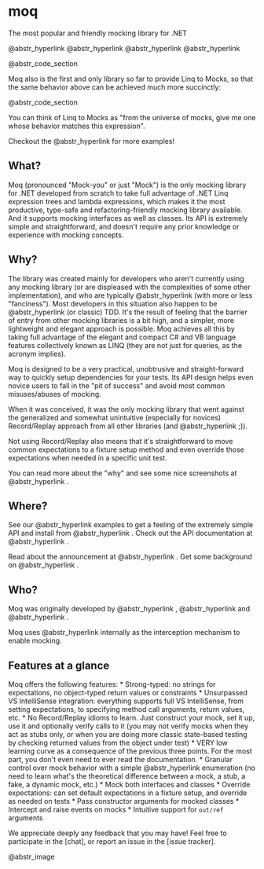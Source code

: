 # moq

The most popular and friendly mocking library for .NET

@abstr_hyperlink @abstr_hyperlink @abstr_hyperlink @abstr_hyperlink 

@abstr_code_section 

Moq also is the first and only library so far to provide Linq to Mocks, so that the same behavior above can be achieved much more succinctly:

@abstr_code_section 

You can think of Linq to Mocks as "from the universe of mocks, give me one whose behavior matches this expression".

Checkout the @abstr_hyperlink for more examples!

## What?

Moq (pronounced "Mock-you" or just "Mock") is the only mocking library for .NET developed from scratch to take full advantage of .NET Linq expression trees and lambda expressions, which makes it the most productive, type-safe and refactoring-friendly mocking library available. And it supports mocking interfaces as well as classes. Its API is extremely simple and straightforward, and doesn't require any prior knowledge or experience with mocking concepts.

## Why?

The library was created mainly for developers who aren't currently using any mocking library (or are displeased with the complexities of some other implementation), and who are typically @abstr_hyperlink (with more or less "fanciness"). Most developers in this situation also happen to be @abstr_hyperlink (or classic) TDD. It's the result of feeling that the barrier of entry from other mocking libraries is a bit high, and a simpler, more lightweight and elegant approach is possible. Moq achieves all this by taking full advantage of the elegant and compact C# and VB language features collectively known as LINQ (they are not just for queries, as the acronym implies). 

Moq is designed to be a very practical, unobtrusive and straight-forward way to quickly setup dependencies for your tests. Its API design helps even novice users to fall in the "pit of success" and avoid most common misuses/abuses of mocking. 

When it was conceived, it was the only mocking library that went against the generalized and somewhat unintuitive (especially for novices) Record/Replay approach from all other libraries (and @abstr_hyperlink ;)).

Not using Record/Replay also means that it's straightforward to move common expectations to a fixture setup method and even override those expectations when needed in a specific unit test.

You can read more about the "why" and see some nice screenshots at @abstr_hyperlink .

## Where?

See our @abstr_hyperlink examples to get a feeling of the extremely simple API and install from @abstr_hyperlink . Check out the API documentation at @abstr_hyperlink .

Read about the announcement at @abstr_hyperlink . Get some background on @abstr_hyperlink . 

## Who?

Moq was originally developed by @abstr_hyperlink , @abstr_hyperlink and @abstr_hyperlink .

Moq uses @abstr_hyperlink internally as the interception mechanism to enable mocking.

## Features at a glance

Moq offers the following features: * Strong-typed: no strings for expectations, no object-typed return values or constraints * Unsurpassed VS IntelliSense integration: everything supports full VS IntelliSense, from setting expectations, to specifying method call arguments, return values, etc. * No Record/Replay idioms to learn. Just construct your mock, set it up, use it and optionally verify calls to it (you may not verify mocks when they act as stubs only, or when you are doing more classic state-based testing by checking returned values from the object under test) * VERY low learning curve as a consequence of the previous three points. For the most part, you don't even need to ever read the documentation. * Granular control over mock behavior with a simple @abstr_hyperlink enumeration (no need to learn what's the theoretical difference between a mock, a stub, a fake, a dynamic mock, etc.) * Mock both interfaces and classes * Override expectations: can set default expectations in a fixture setup, and override as needed on tests * Pass constructor arguments for mocked classes * Intercept and raise events on mocks * Intuitive support for `out/ref` arguments

We appreciate deeply any feedback that you may have! Feel free to participate in the [chat], or report an issue in the [issue tracker].

@abstr_image 
